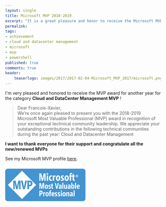 ```yaml
---
layout: single
title: Microsoft MVP 2018-2019
excerpt: "It is a great pleasure and honor to receive the Microsoft MVP award for another year"
permalink:
tags: 
- achievement
- cloud and datacenter management
- microsoft
- mvp
- powershell
published: true
comments: true
header:
    teaserlogo: images/2017/2017-02-04-Microsoft_MVP_2017/microsoft.png
---
```



I'm very pleased and honored to receive the MVP award for another year for the category <b>Cloud and DataCenter Management MVP</b> !

> Dear Francois-Xavier,<br>
> We’re once again pleased to present you with the 2018-2019 Microsoft Most Valuable Professional (MVP) award in recognition of your exceptional technical community leadership. We appreciate your outstanding contributions in the following technical communities during the past year: Cloud and Datacenter Management

**I want to thank everyone for their support and congratulate all the new/renewed MVPs**

See my Microsoft MVP profile <a href="https://mvp.microsoft.com/en-us/PublicProfile/5000475" target="_blank">here</a>.

![image-center](/images/2018/2018-07-01-Microsoft_MVP_2018-2019/MicrosoftMVPLogo.png)